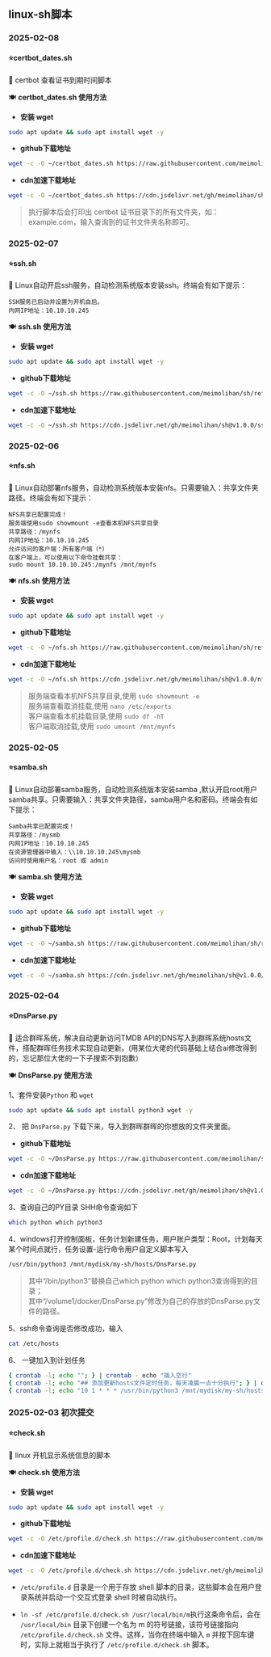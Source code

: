 ## linux-sh脚本

### 2025-02-08
#### ⭐certbot_dates.sh

🚀 certbot 查看证书到期时间脚本 

🍽️ **certbot_dates.sh 使用方法**

* **安装 wget**

```bash
sudo apt update && sudo apt install wget -y
```

* **github下载地址**
```bash
wget -c -O ~/certbot_dates.sh https://raw.githubusercontent.com/meimolihan/sh/refs/heads/main/certbot_dates.sh && chmod +x ~/certbot_dates.sh && ~/certbot_dates.sh
```

* **cdn加速下载地址**
```bash
wget -c -O ~/certbot_dates.sh https://cdn.jsdelivr.net/gh/meimolihan/sh@v1.0.0/certbot_dates.sh && chmod +x ~/certbot_dates.sh && ~/certbot_dates.sh
```

> 执行脚本后会打印出 certbot 证书目录下的所有文件夹，如：example.com，输入查询到的证书文件夹名称即可。

### 2025-02-07
#### ⭐ssh.sh

🚀 Linux自动开启ssh服务，自动检测系统版本安装ssh。终端会有如下提示：  

```
SSH服务已启动并设置为开机自启。
内网IP地址：10.10.10.245
```

🍽️ **ssh.sh 使用方法**

* **安装 wget**

```bash
sudo apt update && sudo apt install wget -y
```

* **github下载地址**
```bash
wget -c -O ~/ssh.sh https://raw.githubusercontent.com/meimolihan/sh/refs/heads/main/ssh.sh && chmod +x ~/ssh.sh && ~/ssh.sh
```

* **cdn加速下载地址**
```bash
wget -c -O ~/ssh.sh https://cdn.jsdelivr.net/gh/meimolihan/sh@v1.0.0/ssh.sh && chmod +x ~/ssh.sh && ~/ssh.sh
```

### 2025-02-06
#### ⭐nfs.sh

🚀 Linux自动部署nfs服务，自动检测系统版本安装nfs。只需要输入：共享文件夹路径。终端会有如下提示：  

```
NFS共享已配置完成！
服务端使用sudo showmount -e查看本机NFS共享目录
共享路径：/mynfs
内网IP地址：10.10.10.245
允许访问的客户端：所有客户端（*）
在客户端上，可以使用以下命令挂载共享：
sudo mount 10.10.10.245:/mynfs /mnt/mynfs
```

🍽️ **nfs.sh 使用方法**

* **安装 wget**

```bash
sudo apt update && sudo apt install wget -y
```

* **github下载地址**
```bash
wget -c -O ~/nfs.sh https://raw.githubusercontent.com/meimolihan/sh/refs/heads/main/nfs.sh && chmod +x ~/nfs.sh && ~/nfs.sh
```

* **cdn加速下载地址**
```bash
wget -c -O ~/nfs.sh https://cdn.jsdelivr.net/gh/meimolihan/sh@v1.0.0/nfs.sh && chmod +x ~/nfs.sh && ~/nfs.sh
```

> 服务端查看本机NFS共享目录,使用 `sudo showmount -e`   
> 服务端查看取消挂载,使用 `nano /etc/exports`  
> 客户端查看本机挂载目录,使用 `sudo df -hT`   
> 客户端取消挂载,使用 `sudo umount /mnt/mynfs`


### 2025-02-05
#### ⭐samba.sh

🚀 Linux自动部署samba服务，自动检测系统版本安装samba ,默认开启root用户samba共享。只需要输入：共享文件夹路径，samba用户名和密码。终端会有如下提示：  

```
Samba共享已配置完成！
共享路径：/mysmb
内网IP地址：10.10.10.245
在资源管理器中输入：\\10.10.10.245\mysmb
访问时使用用户名：root 或 admin
```

🍽️ **samba.sh 使用方法**

* **安装 wget**

```bash
sudo apt update && sudo apt install wget -y
```

* **github下载地址**
```bash
wget -c -O ~/samba.sh https://raw.githubusercontent.com/meimolihan/sh/refs/heads/main/samba.sh && chmod +x ~/samba.sh && ~/samba.sh
```

* **cdn加速下载地址**
```bash
wget -c -O ~/samba.sh https://cdn.jsdelivr.net/gh/meimolihan/sh@v1.0.0/samba.sh && chmod +x ~/samba.sh && ~/samba.sh
```

### 2025-02-04
#### ⭐DnsParse.py

🚀 适合群晖系统，解决自动更新访问TMDB API的DNS写入到群晖系统hosts文件，搭配群晖任务技术实现自动更新。(用某位大佬的代码基础上结合ai修改得到的，忘记那位大佬的一下子搜索不到抱歉）

🍽️ **DnsParse.py 使用方法**

1、套件安装`Python` 和 `wget`
```bash
sudo apt update && sudo apt install python3 wget -y
```

2、 把 `DnsParse.py` 下载下来，导入到群晖群晖的你想放的文件夹里面。
* **github下载地址**
```bash
wget -c -O ~/DnsParse.py https://raw.githubusercontent.com/meimolihan/sh/refs/heads/main/DnsParse.py && chmod +x ~/DnsParse.py && /usr/bin/python3 ~/DnsParse.py
```

* **cdn加速下载地址**
```bash
wget -c -O ~/DnsParse.py https://cdn.jsdelivr.net/gh/meimolihan/sh@v1.0.0/DnsParse.py && chmod +x ~/DnsParse.py && /usr/bin/python3 ~/DnsParse.py
```

3、查询自己的PY目录 SHH命令查询如下
```bash
which python which python3
```

4、windows打开控制面板，任务计划新建任务，用户账户类型：Root，计划每天某个时间点就行，任务设置-运行命令用户自定义脚本写入
```bash
/usr/bin/python3 /mnt/mydisk/my-sh/hosts/DnsParse.py
```

> 其中“/bin/python3”替换自己which python which python3查询得到的目录；  
其中“/volume1/docker/DnsParse.py”修改为自己的存放的DnsParse.py文件的路径。

5、ssh命令查询是否修改成功，输入 
```bash
cat /etc/hosts
```

6、 一键加入到计划任务
```bash
{ crontab -l; echo ""; } | crontab - echo "插入空行"
{ crontab -l; echo "## 添加更新hosts文件定时任务，每天凌晨一点十分执行"; } | crontab - echo "添加注释"
{ crontab -l; echo "10 1 * * * /usr/bin/python3 /mnt/mydisk/my-sh/hosts/DnsParse.py"; } | crontab - echo "执行已完成，任务已设置。"
```

### 2025-02-03 初次提交
#### ⭐check.sh

🚀 linux 开机显示系统信息的脚本

🍽️ **check.sh 使用方法**

* **安装 wget**

```bash
sudo apt update && sudo apt install wget -y
```

* **github下载地址**
```bash
wget -c -O /etc/profile.d/check.sh https://raw.githubusercontent.com/meimolihan/sh/refs/heads/main/check.sh && chmod +x /etc/profile.d/check.sh && ln -sf /etc/profile.d/check.sh /usr/local/bin/m && /etc/profile.d/check.sh
```

* **cdn加速下载地址**
```bash
wget -c -O /etc/profile.d/check.sh https://cdn.jsdelivr.net/gh/meimolihan/sh@v1.0.0/check.sh && chmod +x /etc/profile.d/check.sh && ln -sf /etc/profile.d/check.sh /usr/local/bin/m && /etc/profile.d/check.sh
```

* `/etc/profile.d` 目录是一个用于存放 shell 脚本的目录，这些脚本会在用户登录系统并启动一个交互式登录 shell 时被自动执行。

* `ln -sf /etc/profile.d/check.sh /usr/local/bin/m`执行这条命令后，会在 `/usr/local/bin` 目录下创建一个名为 m 的符号链接，该符号链接指向 `/etc/profile.d/check.sh` 文件。这样，当你在终端中输入 `m` 并按下回车键时，实际上就相当于执行了 `/etc/profile.d/check.sh` 脚本。